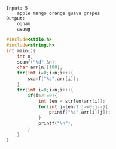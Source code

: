 
	Input: 5
		apple mango orange guava grapes
	Output:
		ognam
		avaug


```c
#include<stdio.h>
#include<string.h>
int main(){
    int n;
    scanf("%d",&n);
    char arr[n][100];
    for(int i=0;i<n;i++){
        scanf("%s",arr[i]);
    }
    for(int i=0;i<n;i++){
        if(i%2!=0){
            int len = strlen(arr[i]);
            for(int j=len-1;j>=0;j--){
                printf("%c",arr[i][j]);
            }
            printf("\n");
        }
    }
}


```